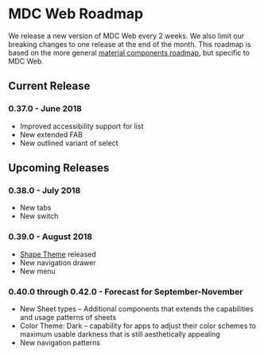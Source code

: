 # MDC Web Roadmap
We release a new version of MDC Web every 2 weeks. We also limit our breaking changes to one release at the end of the month. This roadmap is based on the more general [material components roadmap](https://github.com/material-components/material-components/blob/develop/ROADMAP.md), but specific to MDC Web.

## Current Release
### 0.37.0 - June 2018
- Improved accessibility support for list
- New extended FAB
- New outlined variant of select

## Upcoming Releases
### 0.38.0 - July 2018
- New tabs
- New switch

### 0.39.0 - August 2018
- [Shape Theme](https://material.io/go/design-shape) released 
- New navigation drawer
- New menu

### 0.40.0 through 0.42.0 - Forecast for September-November
- New Sheet types – Additional components that extends the capabilities and usage patterns of sheets
- Color Theme: Dark – capability for apps to adjust their color schemes to maximum usable darkness that is still aesthetically appealing
- New navigation patterns